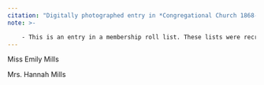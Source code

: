```yaml
---
citation: "Digitally photographed entry in *Congregational Church 1868-1933 Minutes of Meetings and Membership*, used with permission from Caroline Valley Community Church."
note: >-

    - This is an entry in a membership roll list. These lists were recreated from scratch every so often and then updated over time as needed until recreated from scratch again.
---
```


Miss Emily Mills

Mrs. Hannah Mills

